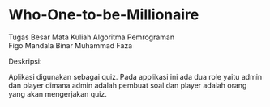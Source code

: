 # Who-One-to-be-Millionaire
Tugas Besar Mata Kuliah Algoritma Pemrograman  
Figo Mandala
Binar Muhammad Faza

Deskripsi:

Aplikasi digunakan sebagai quiz. Pada applikasi ini ada dua role yaitu admin dan player dimana admin adalah pembuat soal dan player adalah orang yang akan mengerjakan quiz.
